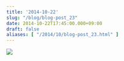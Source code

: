 ```yaml
---
title: '2014-10-22'
slug: "/blog/blog-post_23"
date: 2014-10-22T17:45:00.000+09:00
draft: false
aliases: [ "/2014/10/blog-post_23.html" ]
---
```


  

  
![](http://68.media.tumblr.com/8f8b3bd92f6fed8136ab1db914a3af55/tumblr_ndurs0Jdsy1rwrdpxo1_1280.jpg)
